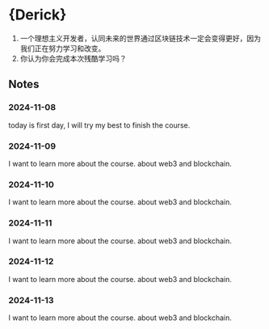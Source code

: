 # {Derick}

1. 一个理想主义开发者，认同未来的世界通过区块链技术一定会变得更好，因为我们正在努力学习和改变。
2. 你认为你会完成本次残酷学习吗？

## Notes

<!-- Content_START -->

### 2024-11-08

today is first day, I will try my best to finish the course.

### 2024-11-09

I want to learn more about the course. about web3 and blockchain.

### 2024-11-10

I want to learn more about the course. about web3 and blockchain.

### 2024-11-11

I want to learn more about the course. about web3 and blockchain.

### 2024-11-12

I want to learn more about the course. about web3 and blockchain.

### 2024-11-13

I want to learn more about the course. about web3 and blockchain.